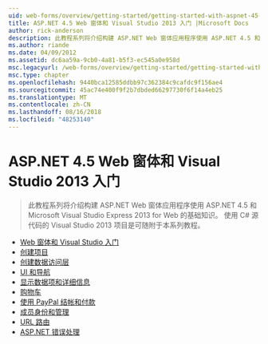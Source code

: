 ```yaml
---
uid: web-forms/overview/getting-started/getting-started-with-aspnet-45-web-forms/index
title: ASP.NET 4.5 Web 窗体和 Visual Studio 2013 入门 |Microsoft Docs
author: rick-anderson
description: 此教程系列将介绍构建 ASP.NET Web 窗体应用程序使用 ASP.NET 4.5 和 Visual Studio 2013 Express for Web 的基础知识。 Visua...
ms.author: riande
ms.date: 04/09/2012
ms.assetid: dc6aa59a-9cb0-4a81-b5f3-ec545a0e958d
msc.legacyurl: /web-forms/overview/getting-started/getting-started-with-aspnet-45-web-forms
msc.type: chapter
ms.openlocfilehash: 9440bca12585ddbb97c362384c9cafdc9f156ae4
ms.sourcegitcommit: 45ac74e400f9f2b7dbded66297730f6f14a4eb25
ms.translationtype: MT
ms.contentlocale: zh-CN
ms.lasthandoff: 08/16/2018
ms.locfileid: "48253140"
---
```

<a name="getting-started-with-aspnet-45-web-forms-and-visual-studio-2013"></a>ASP.NET 4.5 Web 窗体和 Visual Studio 2013 入门
====================
> 此教程系列将介绍构建 ASP.NET Web 窗体应用程序使用 ASP.NET 4.5 和 Microsoft Visual Studio Express 2013 for Web 的基础知识。 使用 C# 源代码的 Visual Studio 2013 项目是可随附于本系列教程。


- [Web 窗体和 Visual Studio 入门](introduction-and-overview.md)
- [创建项目](create-the-project.md)
- [创建数据访问层](create_the_data_access_layer.md)
- [UI 和导航](ui_and_navigation.md)
- [显示数据项和详细信息](display_data_items_and_details.md)
- [购物车](shopping-cart.md)
- [使用 PayPal 结帐和付款](checkout-and-payment-with-paypal.md)
- [成员身份和管理](membership-and-administration.md)
- [URL 路由](url-routing.md)
- [ASP.NET 错误处理](aspnet-error-handling.md)
